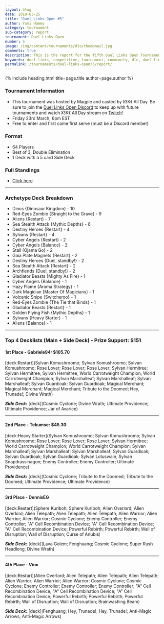 ```yaml
---
layout: blog
date: 2018-03-25
title: "Duel Links Open #5"
author: Yami Hammy
category: tournament
sub-category: report
tournament: Duel Links Open
number: 5
image: /img/content/tournaments/dlo/thumbnail.jpg
comments: true
description: This is the report for the fifth Duel Links Open Tournament hosted by Magpie, check out the top players and their decks here!
keywords: duel links, competitive, tournament, community, dlo, duel links open, open,
permalink: /tournaments/duel-links-open/5/report/
---
```


{% include heading.html title=page.title author=page.author %}

### Tournament Information
- This tournament was hosted by Magpie and casted by 》3K《 All Day. Be sure to join the [Duel Links Open Discord](https://discord.gg/TC2R5ck) to keep up with future tournaments and watch 》3K《 All Day stream on [Twitch](https://www.twitch.tv/3kallday)!
- Friday 23rd March, 6pm EST
- Free to enter and first come first serve (must be a Discord member)

### Format
- 64 Players
- Best of 3, Double Elimination
- 1 Deck with a 5 card Side Deck

### Full Standings
- [Click here](https://smash.gg/tournament/duel-links-open-5/events/dlo5-32/standings)

---

### Archetype Deck Breakdown 

- Dinos {Dinosaur Kingdom} - 10
- Red-Eyes Zombie {Straight to the Grave} - 9
- Aliens {Restart} - 7
- Sea Stealth Attack {Mythic Depths} - 6
- Destiny Heroes {Restart} - 4
- Sylvans {Restart} - 4
- Cyber Angels {Restart} - 2
- Cyber Angels {Balance} - 2
- Stall {Ojama Go} - 2 
- Gaia Plate Magnets {Restart} - 2
- Destiny Heroes {Duel, standby!} - 2
- Sea Stealth Attack {Restart} - 2
- Archfiends {Duel, standby!} - 2
- Gladiator Beasts {Mighty As Fire} - 1
- Cyber Angels {Balance} - 1
- Hazy Flame {Aroma Strategy} - 1
- Dark Magician {Master Of Magicians} - 1
- Volcanic Snipe {Switcheroo} - 1
- Red-Eyes Zombie {The Tie that Binds} - 1
- Gladiator Beasts {Restart} - 1
- Golden Flying Fish {Mythic Depths} - 1
- Sylvans {Heavy Starter} - 1
- Aliens {Balance} - 1

---

### Top 4 Decklists (Main + Side Deck) - Prize Support: $151

#### 1st Place - Gabriele94: $105.70

[deck:Restart](Sylvan Komushroomo; Sylvan Komushroomo; Sylvan Komushroomo; Rose Lover; Rose Lover; Rose Lover; Sylvan Hermitree; Sylvan Hermitree; Sylvan Hermitree; World Carrotweight Champion; World Carrotweight Champion; Sylvan Marshalleaf; Sylvan Marshalleaf; Sylvan Marshalleaf; Sylvan Guardioak; Sylvan Guardioak; Magical Merchant; Magical Merchant; Magical Merchant; Tribute to the Doomed; Hey, Trunade!; Divine Wrath)

***Side Deck:***
[deck](Cosmic Cyclone; Divine Wrath; Ultimate Providence; Ultimate Providence; Jar of Avarice)

---

#### 2nd Place - Tekumse: $45.30

[deck:Heavy Starter](Sylvan Komushroomo; Sylvan Komushroomo; Sylvan Komushroomo; Rose Lover; Rose Lover; Rose Lover; Sylvan Hermitree; World Carrotweight Champion; World Carrotweight Champion; Sylvan Marshalleaf; Sylvan Marshalleaf; Sylvan Marshalleaf; Sylvan Guardioak; Sylvan Guardioak; Sylvan Guardioak; Sylvan Lotuswain; Sylvan Snapdrassinagon; Enemy Controller; Enemy Controller; Ultimate Providence)

***Side Deck:***
[deck](Cosmic Cyclone; Tribute to the Doomed; Tribute to the Doomed; Ultimate Providence; Ultimate Providence)

---

#### 3rd Place - DennisEG

[deck:Restart](Sphere Kuriboh; Sphere Kuriboh; Alien Overlord; Alien Overlord; Alien Telepath; Alien Telepath; Alien Telepath; Alien Warrior; Alien Warrior; Alien Warrior; Cosmic Cyclone; Enemy Controller; Enemy Controller; "A" Cell Recombination Device; "A" Cell Recombination Device; "A" Cell Recombination Device; Powerful Rebirth; Powerful Rebirth; Wall of Disruption; Wall of Disruption; Curse of Anubis)

***Side Deck:***
[deck](Lava Golem; Fenghuang; Cosmic Cyclone; Super Rush Headlong; Divine Wrath)

---

#### 4th Place - Vino

[deck:Restart](Alien Overlord; Alien Telepath; Alien Telepath; Alien Telepath; Alien Warrior; Alien Warrior; Alien Warrior; Cosmic Cyclone; Cosmic Cyclone; Enemy Controller; Enemy Controller; Enemy Controller; "A" Cell Recombination Device; "A" Cell Recombination Device; "A" Cell Recombination Device; Powerful Rebirth; Powerful Rebirth; Powerful Rebirth; Wall of Disruption; Wall of Disruption; Brainwashing Beam)

***Side Deck:***
[deck](Fenghuang; Hey, Trunade!; Hey, Trunade!; Anti-Magic Arrows; Anti-Magic Arrows)